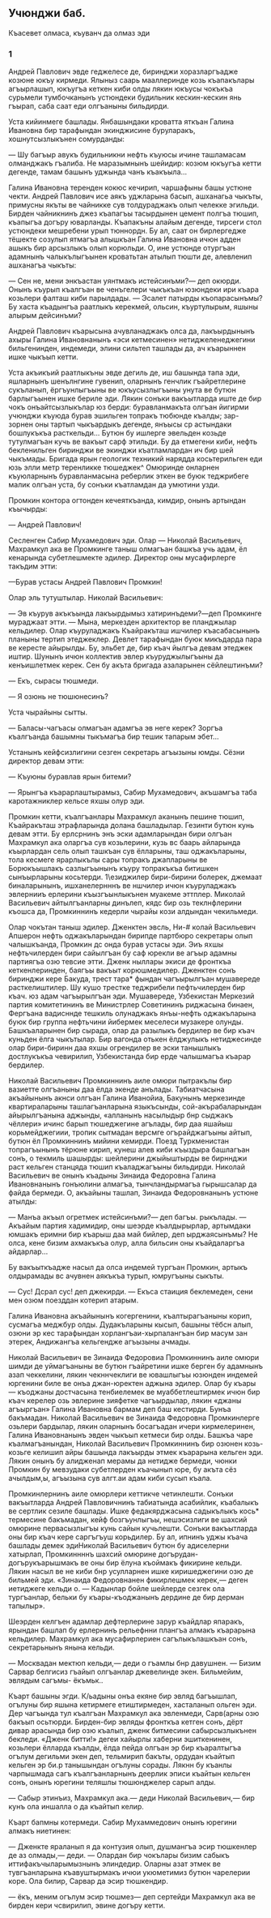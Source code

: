 ## Учюнджи баб.
Къасевет олмаса, къуванч да олмаз эди

### 1

Андрей Павлович эвде геджелесе де, биринджи хоразларгъадже козюне юкъу кирмеди.
Ялыныз саарь мааллеринде козь къапакълары агъырлашып, юкъугъа кеткен киби олды лякин юкъусы чокъкъа сурьмели тумбочканынъ устюндеки будильник кескин-кескин янь гъырап, саба саат еди олгъаныны бильдирди.

Уста кийинмеге башлады.
Янбашындаки кроватта яткъан Галина Ивановна бир тарафындан экинджисине буруларакъ, хошнутсызлыкънен сомурданды:

— Шу багъыр авукъ будильникни нефть къуюсы ичине ташламасам олманджакъ гъалиба.
Не маразымнынъ шейидир: козюм юкъугъа кетти дегенде, тамам башынъ уджында чанъ къакъыла...

Галина Ивановна теренден кокюс кечирип, чаршафыны башы устюне чекти.
Андрей Павлович исе аякъ уджларына басып, ашханагьа чыкъты, примусны якъты ве чайникке сув толдураджакъ олып челекке эгильди.
Бирден чайникнинъ джез къапагъы тасырдынен цемент полгъа тюшип, къапыгъа догъру юварланды.
Къапакъны алайым дегенде, тирсеги стол устюндеки мешребени урып тюннордн.
Бу ал, саат он бирлергедже тёшекте созулып ятмагъа алышкъан Галина Ивановна ичюн адден ашыкъ бир арсызлыкъ олып корюльди.
О, ине устюнде отургъан адамнынъ чалыкълыгъынен кроватьтан атылып тюшти де, алевленип ашханагъа чыкъты:

— Сен не, мени энкъастан уянтмакъ истейсинъми?— деп окюрди.
Онынъ къурып къалгъан ве ченъгелери чыкъкъан юзюндеки ири къара козьлери фалташ киби парылдады.
— Эсалет патырды къопарасынъмы?
Бу хаста къадынгъа раатлыкъ керекмей, ольсин, къуртулырым, яшыны алырым дейсинъми?

Андрей Павлович къарысына ачувланаджакъ олса да, лакъырдынынъ ахыры Галина Ивановнанынъ «эси кетмесинен» нетиджеленеджегини бильгенинден, индемеди, элини сильтеп ташлады да, ач къарыннен ишке чыкъып кетти.

Уста акъикъий раатлыкъны эвде дегиль де, иш башында тапа эди, яшларнынъ шенълнгине гувенип, оларнынъ генчлик гъайретлерине сукъланып, ёргъунлыгъыны ве юкъусызлыгъыны унута ве бутюн барлыгъынен ишке бериле эди.
Лякин сонъки вакъытларда иште де бир чокъ онъайтсызлыкълар юз берди: буравланмакъта олгъан йигирми учюнджи къуюда бурав эшильген топракъ тюбюнде къалды; зар-зорнен оны тартып чыкъардыкъ дегенде, янъысы ср астындаки бошлукъкъа расткельди...
Бутюн бу ишлерге эвельден козьде тутулмагъан кучь ве вакъыт сарф этильди.
Бу да етмегени киби, нефть бекленильген биринджи ве экинджи къатламлардан ич бир шей чыкъмады.
Бригада ярын геологик техникий нарядда косьтерильген еди юзь элли метр теренликке тюшеджек^
Омюринде онларнен къуюларнынъ буравланмасына реберлик эткен ве буюк теджрибеге малик олгъан уста, бу сонъки къатламдан да умютини узди.

Промкин контора огтонден кечеяткъанда, кимдир, онынъ артындан къычырды:

— Андрей Павлович!

Сесленген Сабир Мухамедович эди.
Олар — Николай Васильевич, Махрамкул ака ве Промкинге таныш олмагъан башкъа учь адам, ёл кенарында субетлешмекте эдилер.
Директор оны мусафирлерге такъдим этти:

—Бурав устасы Андрей Павлович Промкин!

Олар эль тутуштылар.
Николай Васильевич:

— Эв къурув акъкъында лакъырдымыз хатиринъдеми?—деп Промкинге мураджаат этти.
— Мына, меркезден архитектор ве планджылар кельдилер.
Олар къуруладжакъ Къайракъташ ишчилер къасабасынынъ планыны тертип этеджеклер.
Девлет тарафындан буюк микъдарда пара ве кересте айырылды.
Бу, эльбет де, бир къач йылгъа девам этеджек иштир.
Шунынъ ичюн коллектив эвлер къуруджылыгъыны да кенъишлетмек керек.
Сен бу акъта бригада азаларынен сёйлештинъми?

— Екъ, сырасы тюшмеди.

— Я озюнь не тюшюнесинъ?

Уста чырайыны сытты.

— Баласы-чагъасы олмагъан адамгъа эв неге керек?
Зоргъа къалгъанда башымны тыкъмагъа бир тешик тапарым эбет...

Устанынъ кейфсизлигини сезген секретарь агъызыны юмды.
Сёзни директор девам этти:

— Къуюны буравлав ярын битеми?

— Ярынгъа къарарлаштырамыз, Сабир Мухамедович, акъшамгъа таба каротажниклер кельсе яхшы олур эди.

Промкин кетти, къалгъанлары Махрамкул аканынъ пешине тюшип, Къайракъташ этрафларында долана башладылар.
Гезинти бутюн кунь девам этти.
Бу ерлсрнинъ энъ эски адамларындан бири олгъан Махрамкул ака оларгъа сув козьлерини, кузь вс баарь айларында къырлардан сель олып ташкъан сув ёлларыны, таш оджакъларыны, тола кесмеге ярарлыкълы сары топракъ джапларыны ве Борюкъышлакъ сазлыгъынынъ къуру топракъкъа битишкен сынъырларыны косьтерди.
1\езиджилер бири-бирини болерек, джемаат биналарынынъ, ишханелернннъ ве ншчилер ичюн къуруладжакъ эвлернииъ ерлерини къызгъынлыкънен муакеме эттплер.
Миколай Васильевич айтылгъанларны динълеп, кядс бир озь теклнфлерини къошса да, Промкиннинъ кедерли чырайы кози алдындан чекильмеди.

Олар чокътан таныш эдилер.
Дженктен эвсль, Ни-# колай Васильевич Апшерон нефть оджакъларындан бирипде партбюро секретары олып чалышкъанда, Промкин дс онда бурав устасы эди.
Эиъ яхшы нефтьчилерден бири сайылгъан бу саф юрекли ве агъыр адамны партиягъа озю тевсие этти.
Дженк ныллары экиси де фронткъа кеткенлеринден, баягъы вакъыт корюшмедилер.
Дженктен сонъ биринджи кере Бакуда, трест тара* фындан чагъырылгъан мушавереде расткелиштилер.
Шу кушо трестке теджрибели пефтьчилерден бир къач.
юз адам чагъырылгъан эди.
Мушавереде, Узбекистан Меркезий партия комитетининъ ве Министрлер Советининъ риджасына бинаен, Фергъана вадисннде тешкиль олунаджакъ янъы-нефть оджакъларына буюк бир группа нефтьчини йибермек меселеси музакере олунды.
Башкъаларынен бир сырада, олар да разылыкъ бердилер ве бир къач куньден ёлга чыкътылар.
Бир вагонда отькен ёлджулыкъ нетиджесинде олар бири-биринн даа яхшы огрендилер ве эски танышлыкъ достлукъкъа чевирилип, Узбекистанда бир ерде чалышмагъа къарар бердилер.

Николай Васильевич Промкиннинъ аиле омюри пытракълы бир вазиетте олгъаныны даа ёлда экенде анълады.
Табиатчасына акъайынынъ акнси олгъан Галина Иванойиа, Бакунынъ меркезинде квартираларыны ташлагъанларына языкъсынды, сой-акърабаларындан айырылгъанына аджынды, «алланынъ насылыдыр бнр сыджакъ чёллери» ичинс барып тюшеджегине агълады, бир даа яшайыш корьмейджегиии, тропик сытмадан версмге огърайджагъыны айтып, бутюн ёл Промкиннинъ мийини кемирди.
Поезд Туркменистан топрагъынынъ тёрюне кирип, кунеш алев киби къыздыра башлагъан сонъ, о текмиль шашырды: шейлерини джыйыштырды ве бирннджи раст кельген станцяда тюшип къаладжагъыны бильдирди.
Николай Васильевич ве онынъ къадыны Зинаида Федоровна Галина Ивановнанынъ гонъюлини алмагъа, тынчландырмагъа гырышсалар да файда бермеди.
О, акъайыны ташлап, Зинаида Федоровнанынъ устюне атылды:

— Манъа акъыл огретмек истейсинъми?— деп багъы.
рыкълады.
— Акъайым партия хадимидир, оны шеэрде къалдырырлар, артымдаки юмшакъ еримни бир къарыш даа май бийлер, деп ырджаясынъмы?
Не олса, кене бизим ахмакъкъа олур, алла бильсин оны къайдаларгъа айдарлар...

Бу вакъыткъадже насыл да олса индемей тургъан Промкин, артыкъ олдырамады вс ачувнен аякъкъа турып, юмругъыны сыкъты.

— Сус!
Дсрал сус!
деп джекирди.
— Екъса стаиция беклемеден, сени мен озюм поезддан котерип атарым.

Галина Ивановна акъайынынъ когергенини, къалтырагъаныны корип, сусмагъа меджбур олды.
Дудакъларыны кысып, башыны тёбсн алып, озюни эр кес тарафындан хорлангъаи-хырпалангъан бир масум зан этерек, Андижангъа кельгендже агъызыны ачмады.

Николай Васильевич ве Зинаида Федоровиа Промкиннинъ аиле омюри шимди де уймагъаныны ве бутюн гъайретини ишке берген бу адамнынъ азап чеккелини, лякин чекннчеклиги ве ювашлыгъы юзюнден индемей юргенини биле ве онъа джан-юректен аджына эдилер.
Олар бу къары — къоджаны достчасына тенбиелемек ве муаббетлештирмек ичюн бир къач керелер озь эвлерине зияфетке чагъырдылар, лякин «джаны агъыргъан» Галина Ивановна бармам деп баш кестирди.
Бунъа бакъмадан.
Николай Васильевич ве Зинаида Федоровна Промкинлерге озьлери бардылар, лякин оларнынъ босагъадан ичери кирмелеринен, Галина Ивановнанынъ эвден чыкъып кетмеси бир олды.
Башкъа чаре къалмагъанындан, Николай Васильевич Промкиннинъ бир озюнен козь-козьге келишип айры башында лакъырды этмек къарарына кельген эди.
Лякин онынъ бу алидженап мерамы да нетидже бермеди, чюнки Промкин бу мевзудаки субетлерден къачынып юре, бу акъта сёз ачылдым,ы, агъызына сув алгт.аи адам киби сусып къала.

Промкинлернинъ аиле омюрлери кеттикче четинлешти.
Сонъки вакъытларда Андрей Павловичнинъ табиатында асабийлик, къабалыкъ ве сертлик сезиле башлады.
Ишке федакярджасына садыкълыкъ кось* термесине бакъмадан, кейф бозгъунлыгъы, нешэсизлиги ве шахсий омюрине первасызлыгъы кунь сайын кучьлешти.
Сонъки вакъытларда оны бир къач кере саргъгъуш корьдилер.
Бу ал, ипнинъ уджы къача башлады демек эдиНиколай Васильевич бутюн бу адиселерни хатырлап, Промкиннннъ шахсий омюрине догърудан-догърукъарышмакъ ве оны бир ёлуна къоймакъ фикирине кельди.
Лякин насыл ве не киби бнр усулларнен ишке киришеджегини озю де бильмей эди.
«Зинаида Федоровнанен фикирлешмек керек,— деген иетиджеге кельди о.
— Кадынлар бойле шейлерде сезгек ола тургъанлар, бельки бу къары-къоджанынъ дердине де бир дерман тапылыр».

Шеэрден келгъен адамлар дефтерлерине зарур къайдлар япаракъ, ярындан башлап бу ерлернинъ рельефнни плангъа алмакъ къарарына кельдилер.
Махрамкул ака мусафирлериен сагълыкълашкъан сонъ, секретарьнынъ янына кельди.

— Москвадан мектюп кельди,— деди о гъамлы бнр давушнен.
— Бизим Сарвар белгисиз гъайып олгъанлар джевелинде экен.
Бильмейим, эвлядым сагъмы- ёкъмьк..

Къарт башыны эгди.
К/ьадыны онъа екяне бир эвляд багъышлап, огълуны бир яшына кетирмеге етиштирмеден, хасталанып ольген эди.
Дер чагъында тул къалгъан Махрамкул ака эвленмеди, Сарв(арны озю бакъып осьтюрди.
Бирден-бир эвляды фронткъа кетген сонъ, дёрт дивар арасында бир озю къалып, дженк битмесини сабырсызлыкънен бекледи.
«Дженк битти!» дегеи хайырлы хаберни эшиткенинен, козьлери ёлларда къалды, ёлда пейда олгъан эр бир къаралтыгъа огълум дегильми экен деп, тельмирип бакъты, ордудан къайтып кельген эр би.р танышындан огълуны сорады.
Лякнн бу къанлы чарпышмада сагъ къалгъанларнынъ деерлик эписи къайтын кельген сонъ, онынъ юрегини теляшлы тюшюнджелер сарып алды.

— Сабыр этинъиз, Махрамкул ака.— деди Николай Васильевич,— бир кунъ ола иншалла о да къайтып келир.

Къарт бапмны котермеди.
Сабир Мухаммедович онынъ юрегини алмакъ ниетинен:

— Дженкте яраланып я да контузия олып, душмангъа эсир тюшкенлер де аз олмады,— деди.
— Олардан бир чокълары бизим сабыкъ иттифакъчыларымызнынъ элиндедир.
Оларны азат этмек ве тувгъанларына къавуштырмакъ ичюи укюметимиз бутюн чарелерии коре.
Ола билир, Сарвар да эсир тюшкендир.

— ёкъ, меним огълум эсир тюшмез— деп сертейди Махрамкул ака ве бирден кери чсвирилип, эвине догъру кетти.
